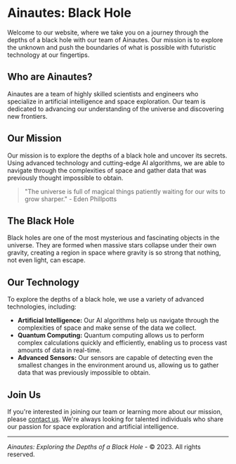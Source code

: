 <!--
Write me markdown content of website with wallpaper:

"A team of Ainautes working together to explore the depths of a black hole, with futuristic technology at their fingertips."

The header of the page should not be copy of the text but rather a real content of the website which is using this wallpaper.

- Feel free to use structure like headings, bullets, numbering, blockquotes, paragraphs, horizontal lines, etc.
- You can use formatting like bold or _italic_
- You can include UTF-8 emojis
- Links should be only #hash anchors (and you can refer to the document itself)
- Do not include images
-->

<!--font:Montserrat-->

# Ainautes: Black Hole

Welcome to our website, where we take you on a journey through the depths of a black hole with our team of Ainautes. Our mission is to explore the unknown and push the boundaries of what is possible with futuristic technology at our fingertips.

## Who are Ainautes?

Ainautes are a team of highly skilled scientists and engineers who specialize in artificial intelligence and space exploration. Our team is dedicated to advancing our understanding of the universe and discovering new frontiers.

## Our Mission

Our mission is to explore the depths of a black hole and uncover its secrets. Using advanced technology and cutting-edge AI algorithms, we are able to navigate through the complexities of space and gather data that was previously thought impossible to obtain.

> "The universe is full of magical things patiently waiting for our wits to grow sharper." - Eden Phillpotts

## The Black Hole

Black holes are one of the most mysterious and fascinating objects in the universe. They are formed when massive stars collapse under their own gravity, creating a region in space where gravity is so strong that nothing, not even light, can escape.

## Our Technology

To explore the depths of a black hole, we use a variety of advanced technologies, including:

-   **Artificial Intelligence:** Our AI algorithms help us navigate through the complexities of space and make sense of the data we collect.
-   **Quantum Computing:** Quantum computing allows us to perform complex calculations quickly and efficiently, enabling us to process vast amounts of data in real-time.
-   **Advanced Sensors:** Our sensors are capable of detecting even the smallest changes in the environment around us, allowing us to gather data that was previously impossible to obtain.

## Join Us

If you're interested in joining our team or learning more about our mission, please [contact us](#contact-us). We're always looking for talented individuals who share our passion for space exploration and artificial intelligence.

---

_Ainautes: Exploring the Depths of a Black Hole_ - © 2023. All rights reserved.
